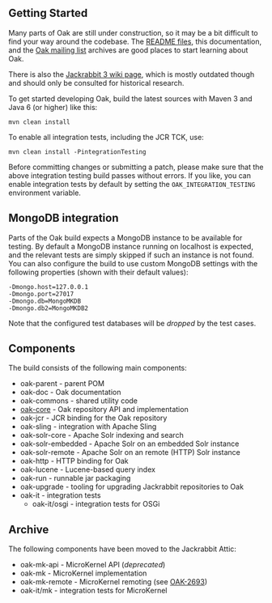 <!--
   Licensed to the Apache Software Foundation (ASF) under one or more
   contributor license agreements.  See the NOTICE file distributed with
   this work for additional information regarding copyright ownership.
   The ASF licenses this file to You under the Apache License, Version 2.0
   (the "License"); you may not use this file except in compliance with
   the License.  You may obtain a copy of the License at

       http://www.apache.org/licenses/LICENSE-2.0

   Unless required by applicable law or agreed to in writing, software
   distributed under the License is distributed on an "AS IS" BASIS,
   WITHOUT WARRANTIES OR CONDITIONS OF ANY KIND, either express or implied.
   See the License for the specific language governing permissions and
   limitations under the License.
  -->

Getting Started
---------------

Many parts of Oak are still under construction, so it may be a bit difficult to find your way around
the codebase. The [README files](https://github.com/apache/jackrabbit-oak/blob/trunk/README.md),
this documentation, and the [Oak mailing list](http://oak.markmail.org/) archives are good places
to start learning about Oak.

There is also the [Jackrabbit 3 wiki page](http://wiki.apache.org/jackrabbit/Jackrabbit%203), which
is mostly outdated though and should only be consulted for historical research.

To get started developing Oak, build the latest sources with Maven 3 and Java 6 (or higher) like
this:

    mvn clean install

To enable all integration tests, including the JCR TCK, use:

    mvn clean install -PintegrationTesting

Before committing changes or submitting a patch, please make sure that the above integration testing
build passes without errors. If you like, you can enable integration tests by default by setting the
`OAK_INTEGRATION_TESTING` environment variable.

MongoDB integration
-------------------

Parts of the Oak build expects a MongoDB instance to be available for testing. By default a MongoDB
instance running on localhost is expected, and the relevant tests are simply skipped if such an
instance is not found. You can also configure the build to use custom MongoDB settings with the
following properties (shown with their default values):

    -Dmongo.host=127.0.0.1
    -Dmongo.port=27017
    -Dmongo.db=MongoMKDB
    -Dmongo.db2=MongoMKDB2

Note that the configured test databases will be *dropped* by the test cases.

Components
----------

The build consists of the following main components:

  - oak-parent        - parent POM
  - oak-doc           - Oak documentation
  - oak-commons       - shared utility code
  - [oak-core][1]     - Oak repository API and implementation
  - oak-jcr           - JCR binding for the Oak repository
  - oak-sling         - integration with Apache Sling
  - oak-solr-core     - Apache Solr indexing and search
  - oak-solr-embedded - Apache Solr on an embedded Solr instance
  - oak-solr-remote   - Apache Solr on an remote (HTTP) Solr instance
  - oak-http          - HTTP binding for Oak
  - oak-lucene        - Lucene-based query index
  - oak-run           - runnable jar packaging
  - oak-upgrade       - tooling for upgrading Jackrabbit repositories to Oak
  - oak-it            - integration tests
    - oak-it/osgi     - integration tests for OSGi


Archive
-------

The following components have been moved to the Jackrabbit Attic:

  - oak-mk-api        - MicroKernel API (_deprecated_)
  - oak-mk            - MicroKernel implementation
  - oak-mk-remote     - MicroKernel remoting  (see [OAK-2693][2])
  - oak-it/mk         - integration tests for MicroKernel



  [1]: https://github.com/apache/jackrabbit-oak/blob/trunk/oak-core/README.md
  [2]: https://issues.apache.org/jira/browse/OAK-2693

